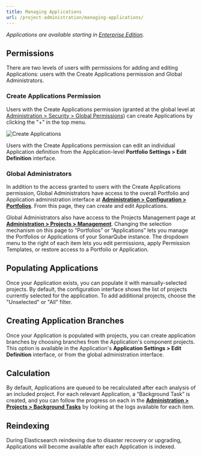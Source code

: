 ```yaml
---
title: Managing Applications
url: /project-administration/managing-applications/
---
```


*Applications are available starting in [Enterprise Edition](https://redirect.sonarsource.com/editions/enterprise.html).*

## Permissions
There are two levels of users with permissions for adding and editing Applications: users with the Create Applications permission and Global Administrators.  

### Create Applications Permission
Users with the Create Applications permission (granted at the global level at [Administration > Security > Global Permissions](/#sonarqube-admin#/admin/permissions)) can create Applications by clicking the "+" in the top menu.

![Create Applications](/images/creatingportfoliosandapps.png)

Users with the Create Applications permission can edit an individual Application definition from the Application-level **Portfolio Settings > Edit Definition** interface.

### Global Administrators
In addition to the access granted to users with the Create Applications permission, Global Administrators have access to the overall Portfolio and Application administration interface at **[Administration > Configuration > Portfolios](/#sonarqube-admin#/admin/extension/governance/views_console)**. From this page, they can create and edit Applications. 

Global Administrators also have access to the Projects Management page at **[Administration > Projects > Management](/#sonarqube-admin#/admin/projects_management)**. Changing the selection mechanism on this page to “Portfolios” or “Applications” lets you manage the Portfolios or Applications of your SonarQube instance. The dropdown menu to the right of each item lets you edit permissions, apply Permission Templates, or restore access to a Portfolio or Application.

## Populating Applications
Once your Application exists, you can populate it with manually-selected projects. By default, the configuration interface shows the list of projects currently selected for the application. To add additional projects, choose the "Unselected" or "All" filter.

## Creating Application Branches
Once your Application is populated with projects, you can create application branches by choosing branches from the Application's component projects. This option is available in the Application's **Application Settings > Edit Definition** interface, or from the global administration interface.

## Calculation
By default, Applications are queued to be recalculated after each analysis of an included project. For each relevant Application, a “Background Task” is created, and you can follow the progress on each in the **[Administration > Projects > Background Tasks](/#sonarqube-admin#/admin/background_tasks)** by looking at the logs available for each item.

## Reindexing
During Elasticsearch reindexing due to disaster recovery or upgrading, Applications will become available after each Application is indexed.